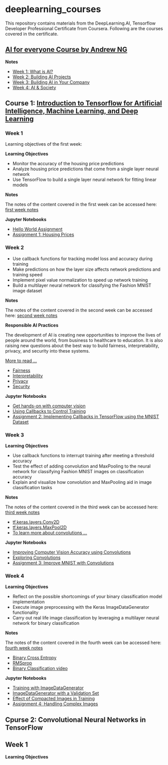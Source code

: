 # deeplearning_courses

This repository contains materials from the DeepLearning.AI, Tensorflow Developer Professional Certificate from Coursera. Following are the courses covered in the certificate. 


## [AI for everyone Course by Andrew NG]([https://github.com/muntazirabidi/deeplearning_courses/tree/main/Introduction%20to%20Tensorflow](https://www.deeplearning.ai/courses/ai-for-everyone/))

**Notes**

- [Week 1: What is AI?](https://github.com/muntazirabidi/deeplearning_courses/blob/main/AI%20for%20Everyone/C1_W1.pdf)
- [Week 2: Building AI Projects](https://github.com/muntazirabidi/deeplearning_courses/blob/main/AI%20for%20Everyone/C1_W2.pdf)
- [Week 3: Building AI in Your Company](https://github.com/muntazirabidi/deeplearning_courses/blob/main/AI%20for%20Everyone/C1_W3.pdf)
- [Week 4: AI & Society](https://github.com/muntazirabidi/deeplearning_courses/blob/main/AI%20for%20Everyone/C1_W4.pdf)

## Course 1: [Introduction to Tensorflow for Artificial Intelligence, Machine Learning, and Deep Learning](https://github.com/muntazirabidi/deeplearning_courses/tree/main/Introduction%20to%20Tensorflow)

### Week 1
Learning objectives of the first week: 

**Learning Objectives**
- Monitor the accuracy of the housing price predictions
- Analyze housing price predictions that come from a single layer neural network
- Use TensorFlow to build a single layer neural network for fitting linear models

**Notes** 

The notes of the content covered in the first week can be accessed here: [first week notes](
https://github.com/muntazirabidi/deeplearning_courses/blob/main/Introduction%20to%20Tensorflow/Notes/C1_W1.pdf)

**Jupyter Notebooks**

- [Hello World Assignment](https://github.com/muntazirabidi/deeplearning_courses/blob/main/Introduction%20to%20Tensorflow/C1_W1_Lab_1_hello_world_nn.ipynb)
- [Assignment 1: Housing Prices](https://github.com/muntazirabidi/deeplearning_courses/blob/main/Introduction%20to%20Tensorflow/C1W1_Assignment.ipynb)



### Week 2


- Use callback functions for tracking model loss and accuracy during training
- Make predictions on how the layer size affects network predictions and training speed
- Implement pixel value normalization to speed up network training
- Build a multilayer neural network for classifying the Fashion MNIST image dataset

**Notes**

The notes of the content covered in the second week can be accessed here: [second week notes](https://github.com/muntazirabidi/deeplearning_courses/blob/main/Introduction%20to%20Tensorflow/Notes/C1_W2.pdf)

**Responsible AI Practices**

The development of AI is creating new opportunities to improve the lives of people around the world, from business to healthcare to education. It is also raising new questions about the best way to build fairness, interpretability, privacy, and security into these systems.

[More to read ...](https://ai.google/responsibilities/responsible-ai-practices/)

- [Fairness](https://ai.google/responsibilities/responsible-ai-practices/?category=fairness)
- [Interpretability](https://ai.google/responsibilities/responsible-ai-practices/?category=interpretability)
- [Privacy](https://ai.google/responsibilities/responsible-ai-practices/?category=privacy)
- [Security](https://ai.google/responsibilities/responsible-ai-practices/?category=security)

**Jupyter Notebooks**

- [Get hands-on with computer vision](https://github.com/muntazirabidi/deeplearning_courses/blob/main/Introduction%20to%20Tensorflow/C1_W2_Lab_1_beyond_hello_world.ipynb)
- [Using Callbacks to Control Training](https://github.com/muntazirabidi/deeplearning_courses/blob/main/Introduction%20to%20Tensorflow/C1_W2_Lab_2_callbacks.ipynb)
- [Assignment 2: Implementing Callbacks in TensorFlow using the MNIST Dataset](https://github.com/muntazirabidi/deeplearning_courses/blob/main/Introduction%20to%20Tensorflow/C1W2_Assignment.ipynb)


### Week 3

**Learning Objectives**

- Use callback functions to interrupt training after meeting a threshold accuracy
- Test the effect of adding convolution and MaxPooling to the neural network for classifying Fashion MNIST images on classification accuracy
- Explain and visualize how convolution and MaxPooling aid in image classification tasks

**Notes**

The notes of the content covered in the third week can be accessed here: [third week notes](https://github.com/muntazirabidi/deeplearning_courses/blob/main/Introduction%20to%20Tensorflow/Notes/C1_W3.pdf)

- [tf.keras.layers.Conv2D](https://www.tensorflow.org/api_docs/python/tf/keras/layers/Conv2D)
- [tf.keras.layers.MaxPool2D](https://www.tensorflow.org/api_docs/python/tf/keras/layers/MaxPool2D)
- [To learn more about convolutions ... ](https://www.youtube.com/playlist?list=PLkDaE6sCZn6Gl29AoE31iwdVwSG-KnDzF)

**Jupyter Notebooks**
- [Improving Computer Vision Accuracy using Convolutions](https://github.com/muntazirabidi/deeplearning_courses/blob/main/Introduction%20to%20Tensorflow/C1_W3_Lab_1_improving_accuracy_using_convolutions.ipynb)
- [Exploring Convolutions](https://github.com/muntazirabidi/deeplearning_courses/blob/main/Introduction%20to%20Tensorflow/C1_W3_Lab_2_exploring_convolutions.ipynb)
- [Assignment 3: Improve MNIST with Convolutions](https://github.com/muntazirabidi/deeplearning_courses/blob/main/Introduction%20to%20Tensorflow/C1W3_Assignment.ipynb)


### Week 4

**Learning Objectives**

- Reflect on the possible shortcomings of your binary classification model implementation
- Execute image preprocessing with the Keras ImageDataGenerator functionality
- Carry out real life image classification by leveraging a multilayer neural network for binary classification

**Notes**

The notes of the content covered in the fourth week can be accessed here: [fourth week notes](https://github.com/muntazirabidi/deeplearning_courses/blob/main/Introduction%20to%20Tensorflow/Notes/C1_W4.pdf)

- [Binary Cross Entropy](https://gombru.github.io/2018/05/23/cross_entropy_loss/)
- [RMSprop](https://www.tensorflow.org/api_docs/python/tf/keras/optimizers/experimental/RMSprop)
- [Binary Classification video](https://www.youtube.com/watch?v=eqEc66RFY0I&t=6s)

**Jupyter Notebooks**
- [Training with ImageDataGenerator](https://github.com/muntazirabidi/deeplearning_courses/blob/main/Introduction%20to%20Tensorflow/C1_W4_Lab_1_image_generator_no_validation.ipynb)
- [ImageDataGenerator with a Validation Set](https://github.com/muntazirabidi/deeplearning_courses/blob/main/Introduction%20to%20Tensorflow/C1_W4_Lab_2_image_generator_with_validation.ipynb)
- [Effect of Compacted Images in Training](https://github.com/muntazirabidi/deeplearning_courses/blob/main/Introduction%20to%20Tensorflow/C1_W4_Lab_3_compacted_images.ipynb)
- [Assignment 4: Handling Complex Images](https://github.com/muntazirabidi/deeplearning_courses/blob/main/Introduction%20to%20Tensorflow/C1W4_Assignment.ipynb)


## Cpurse 2: Convolutional Neural Networks in TensorFlow

## Week 1

**Learning Objectives**

